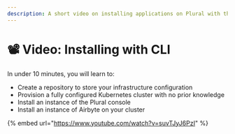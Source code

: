 ```yaml
---
description: A short video on installing applications on Plural with the CLI
---
```


# 📽 Video: Installing with CLI

In under 10 minutes, you will learn to:

* Create a repository to store your infrastructure configuration
* Provision a fully configured Kubernetes cluster with no prior knowledge
* Install an instance of the Plural console
* Install an instance of Airbyte on your cluster

{% embed url="https://www.youtube.com/watch?v=suvTJyJ6PzI" %}
